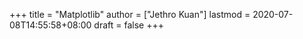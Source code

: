 +++
title = "Matplotlib"
author = ["Jethro Kuan"]
lastmod = 2020-07-08T14:55:58+08:00
draft = false
+++
